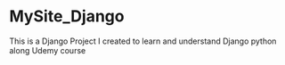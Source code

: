 # MySite_Django
This is a Django Project I created to learn and understand Django python along Udemy course
